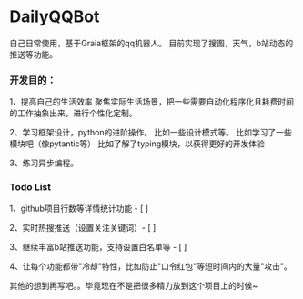 # DailyQQBot

自己日常使用，基于Graia框架的qq机器人。
目前实现了搜图，天气，b站动态的推送等功能。

### 开发目的：
1、提高自己的生活效率
    聚焦实际生活场景，把一些需要自动化程序化且耗费时间的工作抽象出来，进行个性化定制。

2、学习框架设计，python的进阶操作。
    比如一些设计模式等。
    比如学习了一些模块吧（像pytantic等）
    比如了解了typing模块，以获得更好的开发体验

3、练习异步编程。

### Todo List

1、github项目行数等详情统计功能 - [ ] 

2、实时热搜推送（设置关注关键词）- [ ]

3、继续丰富b站推送功能，支持设置白名单等 - [ ]

4、让每个功能都带"冷却"特性，比如防止"口令红包"等短时间内的大量"攻击"。






其他的想到再写吧。。毕竟现在不是把很多精力放到这个项目上的时候~